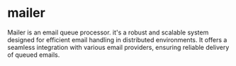 # mailer
Mailer is an email queue processor.  it's a robust and scalable system designed for efficient email handling in distributed environments. It offers a seamless integration with various email providers, ensuring reliable delivery of queued emails.
